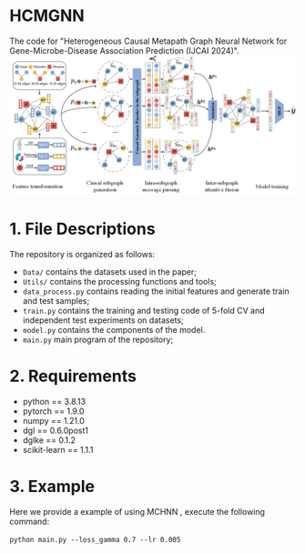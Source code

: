 # HCMGNN
The code for "Heterogeneous Causal Metapath Graph Neural Network for Gene-Microbe-Disease Association Prediction (IJCAI 2024)".
![image](./HCMGNN_code/Figure/model_figure.png)
# 1. File Descriptions
The repository is organized as follows:

- `Data/` contains the datasets used in the paper;
- `Utils/` contains the processing functions and tools;
- `data_process.py` contains reading the initial features and generate train and test samples;
- `train.py` contains the training and testing code of 5-fold CV and independent test experiments on datasets;
- `model.py` contains the components of the model.
- `main.py` main program of the repository;
# 2. Requirements
- python == 3.8.13
- pytorch == 1.9.0
- numpy == 1.21.0
- dgl == 0.6.0post1
- dglke == 0.1.2
- scikit-learn == 1.1.1
# 3. Example
Here we provide a example of using MCHNN , execute the following command:

`python main.py --loss_gamma 0.7 --lr 0.005`
